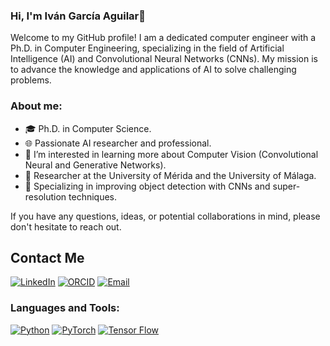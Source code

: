 ### Hi, I'm Iván García Aguilar👋

Welcome to my GitHub profile! I am a dedicated computer engineer with a Ph.D. in Computer Engineering, specializing in the field of Artificial Intelligence (AI) and Convolutional Neural Networks (CNNs). My mission is to advance the knowledge and applications of AI to solve challenging problems.

### About me:
- 🎓 Ph.D. in Computer Science.
- 🌐 Passionate AI researcher and professional.
- 👀 I’m interested in learning more about Computer Vision (Convolutional Neural and Generative Networks).
- 💼 Researcher at the University of Mérida and the University of Málaga.
- 🚀 Specializing in improving object detection with CNNs and super-resolution techniques.

If you have any questions, ideas, or potential collaborations in mind, please don't hesitate to reach out. 
  
## Contact Me
[![LinkedIn](https://img.shields.io/badge/-Iván%20García%20Aguilar-blue?style=flat-square&logo=Linkedin&logoColor=white&link=https://www.linkedin.com/in/ivangarciaaguilar/)](https://www.linkedin.com/in/ivangarciaaguilar/)
[![ORCID](https://img.shields.io/badge/ORCID-0000--0001--5476--6704-brightgreen)](https://orcid.org/0000-0001-5476-6704)
[![Email](https://img.shields.io/badge/Email-ivangarcia@uma.es-blue)](mailto:ivangarcia@uma.es)

### Languages and Tools:
[![Python](https://img.shields.io/badge/-Python-3776AB?style=flat&logo=python&logoColor=white&link=https://github.com/IvanGarcia7)](https://github.com/IvanGarcia7) 
[![PyTorch](https://img.shields.io/badge/-PyTorch-orange?style=flat&logo=pytorch&&logoColor=white&link=https://github.com/IvanGarcia7)](https://github.com/IvanGarcia7) 
[![Tensor Flow](https://img.shields.io/badge/TensorFlow-FF6F00?style=flat&logo=tensorflow&logoColor=white&link=https://github.com/IvanGarcia7)](https://github.com/IvanGarcia7) 


<!--
**IvanGarcia7/IvanGarcia7** is a ✨ _special_ ✨ repository because its `README.md` (this file) appears on your GitHub profile.

Here are some ideas to get you started:

- 🔭 I’m currently working on ...
- 🌱 I’m currently learning ...
- 👯 I’m looking to collaborate on ...
- 🤔 I’m looking for help with ...
- 💬 Ask me about ...
- 📫 How to reach me: ...
- 😄 Pronouns: ...
- ⚡ Fun fact: ...
-->
